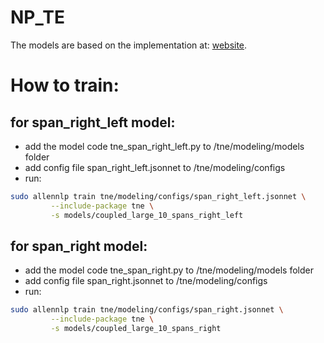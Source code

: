# NP_TE

The models are based on the implementation at: [website](https://yanaiela.github.io/TNE).

# How to train:

## for span_right_left model:
* add the model code tne_span_right_left.py to /tne/modeling/models folder
* add config file span_right_left.jsonnet to /tne/modeling/configs
* run: 
```bash
sudo allennlp train tne/modeling/configs/span_right_left.jsonnet \
         --include-package tne \
         -s models/coupled_large_10_spans_right_left
```

## for span_right model:
* add the model code tne_span_right.py to /tne/modeling/models folder
* add config file span_right.jsonnet to /tne/modeling/configs
* run: 
```bash
sudo allennlp train tne/modeling/configs/span_right.jsonnet \
         --include-package tne \
         -s models/coupled_large_10_spans_right
```
